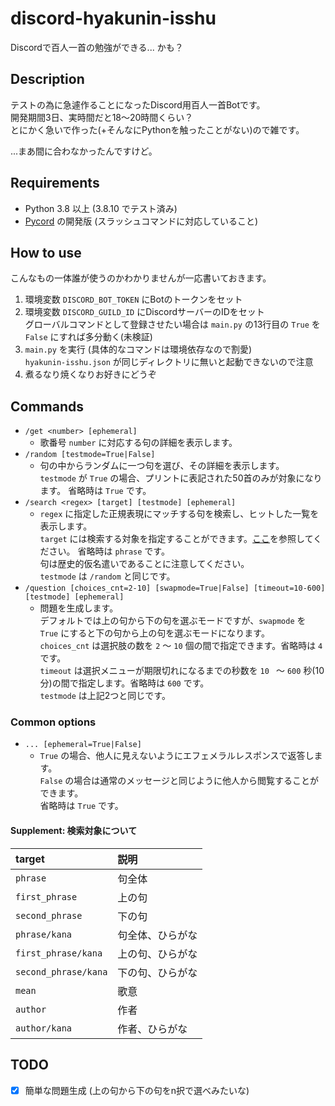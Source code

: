 discord-hyakunin-isshu
===

Discordで百人一首の勉強ができる... かも？

## Description
テストの為に急遽作ることになったDiscord用百人一首Botです。  
開発期間3日、実時間だと18〜20時間くらい？  
とにかく急いで作った(+そんなにPythonを触ったことがない)ので雑です。

...まあ間に合わなかったんですけど。

## Requirements
- Python 3.8 以上 (3.8.10 でテスト済み)
- [Pycord](https://github.com/Pycord-Development/pycord) の開発版 (スラッシュコマンドに対応していること)

## How to use
こんなもの一体誰が使うのかわかりませんが一応書いておきます。

1. 環境変数 `DISCORD_BOT_TOKEN` にBotのトークンをセット
1. 環境変数 `DISCORD_GUILD_ID` にDiscordサーバーのIDをセット  
   グローバルコマンドとして登録させたい場合は `main.py` の13行目の `True` を `False` にすれば多分動く(未検証)
1. `main.py` を実行 (具体的なコマンドは環境依存なので割愛)  
   `hyakunin-isshu.json` が同じディレクトリに無いと起動できないので注意
1. 煮るなり焼くなりお好きにどうぞ

## Commands
- `/get <number> [ephemeral]`
  - 歌番号 `number` に対応する句の詳細を表示します。
- `/random [testmode=True|False]`
  - 句の中からランダムに一つ句を選び、その詳細を表示します。  
    `testmode` が `True` の場合、プリントに表記された50首のみが対象になります。
    省略時は `True` です。
- `/search <regex> [target] [testmode] [ephemeral]`
  - `regex` に指定した正規表現にマッチする句を検索し、ヒットした一覧を表示します。  
    `target` には検索する対象を指定することができます。[ここ](#Supplement-検索対象について)を参照してください。
    省略時は `phrase` です。  
    句は歴史的仮名遣いであることに注意してください。  
    `testmode` は `/random` と同じです。
- `/question [choices_cnt=2-10] [swapmode=True|False] [timeout=10-600] [testmode] [ephemeral]`
  - 問題を生成します。  
    デフォルトでは上の句から下の句を選ぶモードですが、`swapmode` を `True` にすると下の句から上の句を選ぶモードになります。  
    `choices_cnt` は選択肢の数を `2` 〜 `10` 個の間で指定できます。省略時は `4` です。  
    `timeout` は選択メニューが期限切れになるまでの秒数を `10 ` 〜 `600` 秒(10分)の間で指定します。省略時は `600` です。  
    `testmode` は上記2つと同じです。

### Common options
- `... [ephemeral=True|False]`
  - `True` の場合、他人に見えないようにエフェメラルレスポンスで返答します。  
    `False` の場合は通常のメッセージと同じように他人から閲覧することができます。  
    省略時は `True` です。

#### Supplement: 検索対象について
| target               | 説明             |
|:---------------------|:-----------------|
| `phrase`             | 句全体           |
| `first_phrase`       | 上の句           |
| `second_phrase`      | 下の句           |
| `phrase/kana`        | 句全体、ひらがな |
| `first_phrase/kana`  | 上の句、ひらがな |
| `second_phrase/kana` | 下の句、ひらがな |
| `mean`               | 歌意             |
| `author`             | 作者             |
| `author/kana`        | 作者、ひらがな   |

## TODO
- [x] 簡単な問題生成 (上の句から下の句をn択で選べみたいな)
